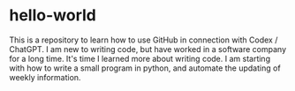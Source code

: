 # hello-world
This is a repository to learn how to use GitHub in connection with Codex / ChatGPT.
I am new to writing code, but have worked in a software company for a long time.  It's time I learned more about writing code. 
I am starting with how to write a small program in python, and automate the updating of weekly information. 
